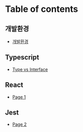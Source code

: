 # Table of contents

## 개발환경

* [개발환경](README.md)

## Typescript

* [Type vs Interface](typescript/type-vs-interface.md)

## React

* [Page 1](react/page-1.md)

## Jest

* [Page 2](jest/page-2.md)
